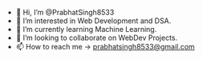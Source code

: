 - 👋 Hi, I’m @PrabhatSingh8533
- 👀 I’m interested in Web Development and DSA.
- 🌱 I’m currently learning Machine Learning.
- 💞️ I’m looking to collaborate on WebDev Projects.
- 📫 How to reach me -> prabhatsingh8533@gmail.com
  
<!---
PrabhatSingh8533/PrabhatSingh8533 is a ✨ special ✨ repository because its `README.md` (this file) appears on your GitHub profile.
You can click the Preview link to take a look at your changes.
--->
